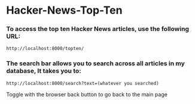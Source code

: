 # Hacker-News-Top-Ten

### To access the top ten Hacker News articles, use the following URL:
```
http://localhost:8000/topten/
```

### The search bar allows you to search across all articles in my database, It takes you to:
```
http://localhost:8000/search?text=(whatever you searched)
```

Toggle with the browser back button to go back to the main page